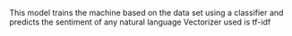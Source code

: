 
This model trains the machine based on the data set using a classifier and predicts the sentiment of any natural language
Vectorizer used is tf-idf
